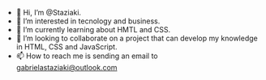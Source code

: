 - 👋 Hi, I’m @Staziaki.
- 👀 I’m interested in tecnology and business.
- 🌱 I’m currently learning about HMTL and CSS.
- 💞️ I’m looking to collaborate on a project that can develop my knowledge in HTML, CSS and JavaScript.
- 📫 How to reach me is sending an email to gabrielastaziaki@outlook.com

<!---
Staziaki/Staziaki is a ✨ special ✨ repository because its `README.md` (this file) appears on your GitHub profile.
You can click the Preview link to take a look at your changes.
--->
